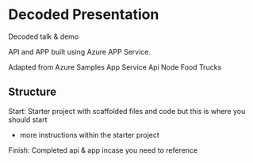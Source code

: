 # Decoded Presentation

Decoded talk & demo

API and APP built using Azure APP Service.

Adapted from Azure Samples App Service Api Node Food Trucks

## Structure

Start: Starter project with scaffolded files and code but this is where you should start
- more instructions within the starter project

Finish: Completed api & app incase you need to reference



